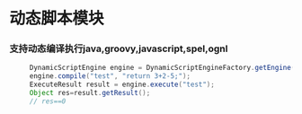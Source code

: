 # 动态脚本模块
### 支持动态编译执行java,groovy,javascript,spel,ognl

```java
     DynamicScriptEngine engine = DynamicScriptEngineFactory.getEngine("groovy");//java,js,spel,ognl
     engine.compile("test", "return 3+2-5;");
     ExecuteResult result = engine.execute("test");
     Object res=result.getResult();
     // res==0
```